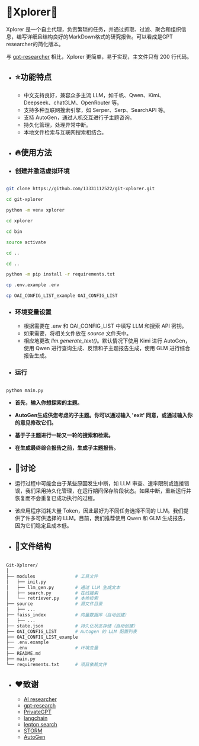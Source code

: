 #   🐲Xplorer🐲 

Xplorer 是一个自主代理，负责繁琐的任务，并通过抓取、过滤、聚合和组织信息，编写详细且结构良好的MarkDown格式的研究报告。可以看成是GPT researcher的简化版本。

与 [gpt-researcher](https://github.com/assafelovic/gpt-researcher) 相比，Xplorer 更简单，易于实现，主文件只有 200 行代码。

  * ## **⭐功能特点**
	  * 中文支持良好，兼容众多主流 LLM，如千帆、Qwen、Kimi、Deepseek、chatGLM、OpenRouter 等。
	  * 支持多种互联网搜索引擎，如 Serper、Serp、SearchAPI 等。
	  * 支持 AutoGen，通过人机交互进行子主题咨询。
	  * 持久化管理，处理异常中断。
	  * 本地文件检索与互联网搜索相结合。

* ## **🔥使用方法**

- ### **创建并激活虚拟环境**
```bash

git clone https://github.com/13331112522/git-xplorer.git

cd git-xplorer

python -m venv xplorer

cd xplorer 

cd bin

source activate

cd ..

cd ..

python -m pip install -r requirements.txt

cp .env.example .env

cp OAI_CONFIG_LIST_example OAI_CONFIG_LIST

```

- ### **环境变量设置**
	- 根据需要在 .env 和 OAI_CONFIG_LIST 中填写 LLM 和搜索 API 密钥。
	- 如果需要，将相关文件放在 _source_ 文件夹中。
	- 相应地更改 _llm.generate_text()_。默认情况下使用 Kimi 进行 AutoGen，使用 Qwen 进行查询生成、反馈和子主题报告生成，使用 GLM 进行综合报告生成。

- ### **运行**
```bash

python main.py

```

* **首先，输入你想探索的主题。**
* **AutoGen生成供您考虑的子主题。你可以通过输入 'exit' 同意，或通过输入你的意见修改它们。**
* **基于子主题进行一轮又一轮的搜索和检索。**
* **在生成最终综合报告之前，生成子主题报告。**

* ## **🍺讨论**

- 运行过程中可能会由于某些原因发生中断，如 LLM 审查、速率限制或连接错误，我们采用持久化管理，在运行期间保存阶段状态。如果中断，重新运行并恢复而不会重复已成功执行的过程。

- 该应用程序消耗大量 Token，因此最好为不同任务选择不同的 LLM。我们提供了许多可供选择的 LLM。目前，我们推荐使用 Qwen 和 GLM 生成报告，因为它们稳定且成本低。


* ## **🎉文件结构**

```bash

Git-Xplorer/
│
├── modules               # 工具文件
│   ├── init.py
│   ├── llm_gen.py        # 通过 LLM 生成文本
│   ├── search.py         # 在线搜索
│   └── retriever.py      # 本地检索
├── source                # 源文件目录
│   ├── ...
├── faiss_index           # 向量数据库（自动创建）
│   ├── ...
├── state.json            # 持久化状态存储（自动创建）
├── OAI_CONFIG_LIST       # Autogen 的 LLM 配置列表
├── OAI_CONFIG_LIST_example
├── .env.example
├── .env                  # 环境变量
├── README.md
├── main.py
└── requirements.txt      # 项目依赖文件
```

* ## **❤️致谢**
	* [AI researcher](https://github.com/mshumer/ai-researcher)
	* [gpt-research](https://github.com/assafelovic/gpt-researcher)
	* [PrivateGPT](https://github.com/zylon-ai/private-gpt)
	* [langchain](https://python.langchain.com/v0.2/docs/introduction/)
	* [lepton search](https://github.com/leptonai/search_with_lepton)
	* [STORM](https://github.com/stanford-oval/storm)
    * [AutoGen](https://github.com/microsoft/autogen)



